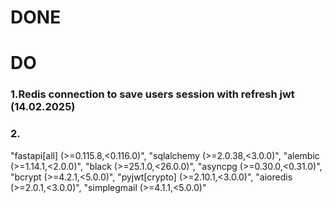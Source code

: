 # DONE



# DO
### 1.Redis connection to save users session with refresh jwt (14.02.2025)
### 2.


 "fastapi[all] (>=0.115.8,<0.116.0)",
    "sqlalchemy (>=2.0.38,<3.0.0)",
    "alembic (>=1.14.1,<2.0.0)",
    "black (>=25.1.0,<26.0.0)",
    "asyncpg (>=0.30.0,<0.31.0)",
    "bcrypt (>=4.2.1,<5.0.0)",
    "pyjwt[crypto] (>=2.10.1,<3.0.0)",
    "aioredis (>=2.0.1,<3.0.0)",
    "simplegmail (>=4.1.1,<5.0.0)"